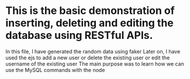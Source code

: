 # This is the basic demonstration of inserting, deleting and editing the database using RESTful APIs.
 In this file, I have generated the random data using faker
 Later on, I have used the ejs to add a new user or delete the existing user or edit the username of the existing user
 The main purpose was to learn how we can use the MySQL commands with the node
